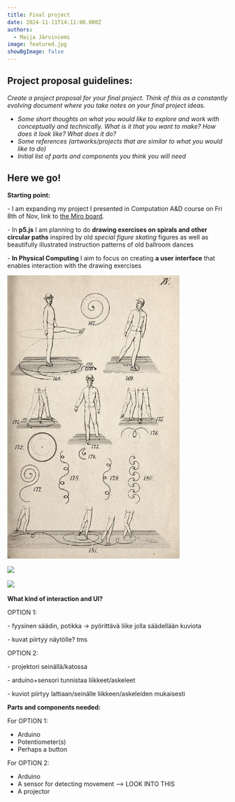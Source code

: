 ```yaml
---
title: Final project
date: 2024-11-11T14:11:00.000Z
authors:
  - Maija Järviniemi
image: featured.jpg
showBgImage: false
---
```

## **Project proposal guidelines:**

*Create a project proposal for your final project. Think of this as a constantly evolving document where you take notes on your final project ideas.* 

* *Some short thoughts on what you would like to explore and work with conceptually and technically. What is it that you want to make? How does it look like? What does it do?*
* *Some references (artworks/projects that are similar to what you would like to do)*
* *Initial list of parts and components you think you will need*

## **Here we go!**

**Starting point:**

\- I am expanding my project I presented in  Computation A&D course on Fri 8th of Nov, link to [the Miro board](https://miro.com/app/board/uXjVLIm3lwU=/).

\- In **p5.js** I am planning to do **drawing exercises on spirals and other circular paths** inspired by old *special figure skating* figures as well as beautifully illustrated instruction patterns of old ballroom dances

\- **In Physical Computing** I aim to focus on creating **a user interface** that enables interaction with the drawing exercises

![](figureskating1_skateguardblog.jpg)

![](http://www.skatingaheadofthecurve.com/HistoryRudolfSungren.jpg)

![](https://www.actingarchives.it/media/showtime/storage/2020/01/08/6/main/fig-4-schema-del-minuetto-in-kellom-tomlinson-the-art-of-dancing-explained-london-1735.jpg?1579507307)

**What kind of interaction and UI?**

OPTION 1: 

\- fyysinen säädin, potikka -> pyörittävä liike jolla säädellään kuviota

\- kuvat piirtyy näytölle? tms

OPTION 2:

\- projektori seinällä/katossa

\- arduino+sensori tunnistaa liikkeet/askeleet 

\- kuviot piirtyy lattiaan/seinälle liikkeen/askeleiden mukaisesti

**Parts and components needed:**

For OPTION 1: 

* Arduino
* Potentiometer(s)
* Perhaps a button

For OPTION 2: 

* Arduino
* A sensor for detecting movement --> LOOK INTO THIS
* A projector
